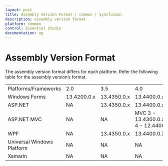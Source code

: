 ```yaml
---
layout: post
title: Assembly Version Format | common | Syncfusion
description: assembly version format 
platform: common
control: Essential Studio
documentation: ug
---
```


# Assembly Version Format

The assembly version format differs for each platform. Refer the following table for the assembly version’s format.



<table>
<tr>
<td>
Platforms/Frameworks</td><td>
2.0</td><td>
3.5</td><td>
4.0</td><td>
4.5</td><td>
4.5.1</td><td>
4.6</td></tr>
<tr>
<td>
Windows Forms</td><td>
13.4200.0.x</td><td>
13.4350.0.x</td><td>
13.4400.0.x</td><td>
13.4450.0.x</td><td>
13.4451.0.x</td><td>
13.4460.0.x</td></tr>
<tr>
<td>
ASP.NET</td><td>
NA</td><td>
13.4350.0.x</td><td>
13.4400.0.x</td><td>
13.4450.0.x</td><td>
13.4451.0.x</td><td>
13.4460.0.x</td></tr>
<tr>
<td>
ASP.NET MVC</td><td>
NA</td><td>
NA</td><td>
MVC 3 - 13.4300.0.xMVC 4 - 12.4400.0.x</td><td>
MVC 5 - 13.4500.0.x</td><td>
NA</td><td>
MVC 6 - 13.4600.0.x</td></tr>
<tr>
<td>
WPF</td><td>
NA</td><td>
13.4350.0.x</td><td>
13.4400.0.X</td><td>
13.4450.0.X</td><td>
13.4451.0.X</td><td>
13.4460.0.x</td></tr>
<tr>
<td>
Universal Windows Platform</td><td>
NA</td><td>
NA</td><td>
NA</td><td>
NA</td><td>
NA</td><td>
13.4460.0.x</td></tr>
<tr>
<td>
Xamarin</td><td>
NA</td><td>
NA</td><td>
NA</td><td>
NA</td><td>
13.4451.0.x</td><td>
NA</td></tr>
</table>